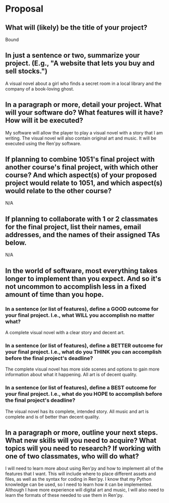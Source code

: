 # Proposal

## What will (likely) be the title of your project?

Bound

## In just a sentence or two, summarize your project. (E.g., "A website that lets you buy and sell stocks.")

A visual novel about a girl who finds a secret room in a local library and the company of a book-loving ghost. 

## In a paragraph or more, detail your project. What will your software do? What features will it have? How will it be executed?

My software will allow the player to play a visual novel with a story that I am writing. The visual novel will also contain original art and music. It will be executed using the Ren'py software.

## If planning to combine 1051's final project with another course's final project, with which other course? And which aspect(s) of your proposed project would relate to 1051, and which aspect(s) would relate to the other course?

N/A

## If planning to collaborate with 1 or 2 classmates for the final project, list their names, email addresses, and the names of their assigned TAs below.

N/A

## In the world of software, most everything takes longer to implement than you expect. And so it's not uncommon to accomplish less in a fixed amount of time than you hope.

### In a sentence (or list of features), define a GOOD outcome for your final project. I.e., what WILL you accomplish no matter what?

A complete visual novel with a clear story and decent art.

### In a sentence (or list of features), define a BETTER outcome for your final project. I.e., what do you THINK you can accomplish before the final project's deadline?

The complete visual novel has more side scenes and options to gain more information about what it happening. All art is of decent quality. 

### In a sentence (or list of features), define a BEST outcome for your final project. I.e., what do you HOPE to accomplish before the final project's deadline?

The visual novel has its complete, intended story. All music and art is complete and is of better than decent quality. 

## In a paragraph or more, outline your next steps. What new skills will you need to acquire? What topics will you need to research? If working with one of two classmates, who will do what?

I will need to learn more about using Ren'py and how to implement all of the features that I want. This will include where to place different assets and files, as well as the syntax for coding in Ren'py. I know that my Python knowledge can be used, so I need to learn how it can be implemented. Although I have more experience will digital art and music, I will also need to learn the formats of these needed to use them in Ren'py.
